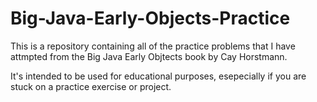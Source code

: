 # Big-Java-Early-Objects-Practice
This is a repository containing all of the practice problems that I have attmpted from the
Big Java Early Objtects book by Cay Horstmann.

It's intended to be used for educational purposes, esepecially if you are stuck on a practice
exercise or project.
